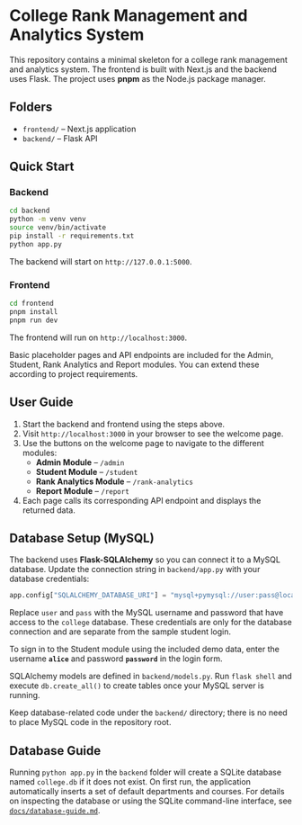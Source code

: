 # College Rank Management and Analytics System

This repository contains a minimal skeleton for a college rank management and analytics system. The frontend is built with Next.js and the backend uses Flask. The project uses **pnpm** as the Node.js package manager.

## Folders

- `frontend/` – Next.js application
- `backend/` – Flask API

## Quick Start

### Backend

```bash
cd backend
python -m venv venv
source venv/bin/activate
pip install -r requirements.txt
python app.py
```

The backend will start on `http://127.0.0.1:5000`.

### Frontend

```bash
cd frontend
pnpm install
pnpm run dev
```

The frontend will run on `http://localhost:3000`.

Basic placeholder pages and API endpoints are included for the Admin, Student, Rank Analytics and Report modules. You can extend these according to project requirements.

## User Guide

1. Start the backend and frontend using the steps above.
2. Visit `http://localhost:3000` in your browser to see the welcome page.
3. Use the buttons on the welcome page to navigate to the different modules:
   - **Admin Module** – `/admin`
   - **Student Module** – `/student`
   - **Rank Analytics Module** – `/rank-analytics`
   - **Report Module** – `/report`
4. Each page calls its corresponding API endpoint and displays the returned data.

## Database Setup (MySQL)

The backend uses **Flask-SQLAlchemy** so you can connect it to a MySQL
database. Update the connection string in `backend/app.py` with your database
credentials:

```python
app.config["SQLALCHEMY_DATABASE_URI"] = "mysql+pymysql://user:pass@localhost/college"
```

Replace `user` and `pass` with the MySQL username and password that have
access to the `college` database. These credentials are only for the database
connection and are separate from the sample student login.

To sign in to the Student module using the included demo data, enter the
username **`alice`** and password **`password`** in the login form.

SQLAlchemy models are defined in `backend/models.py`. Run `flask shell` and
execute `db.create_all()` to create tables once your MySQL server is running.

Keep database-related code under the `backend/` directory; there is no need to
place MySQL code in the repository root.

## Database Guide

Running `python app.py` in the `backend` folder will create a SQLite database
named `college.db` if it does not exist. On first run, the application
automatically inserts a set of default departments and courses. For details on
inspecting the database or using the SQLite command-line interface, see
[`docs/database-guide.md`](docs/database-guide.md).
